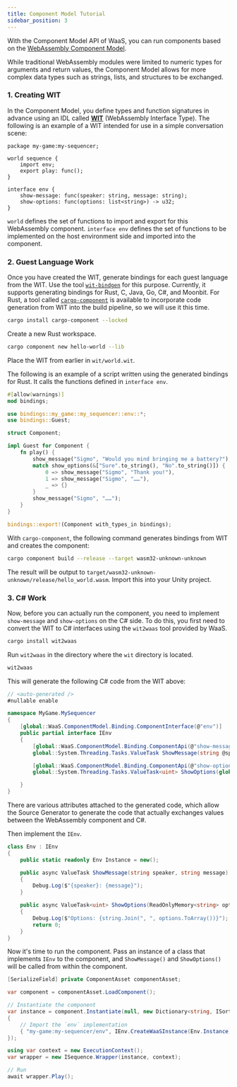 ```yaml
---
title: Component Model Tutorial
sidebar_position: 3
---
```


With the Component Model API of WaaS, you can run components based on the [WebAssembly Component Model](https://component-model.bytecodealliance.org/).

While traditional WebAssembly modules were limited to numeric types for arguments and return values, the Component Model allows for more complex data types such as strings, lists, and structures to be exchanged.

### 1. Creating WIT

In the Component Model, you define types and function signatures in advance using an IDL called [**WIT**](https://component-model.bytecodealliance.org/design/wit.html) (WebAssembly Interface Type). The following is an example of a WIT intended for use in a simple conversation scene:

```wit
package my-game:my-sequencer;

world sequence {
    import env;
    export play: func();
}

interface env {
    show-message: func(speaker: string, message: string);
    show-options: func(options: list<string>) -> u32;
}
```

`world` defines the set of functions to import and export for this WebAssembly component. `interface env` defines the set of functions to be implemented on the host environment side and imported into the component.

### 2. Guest Language Work

Once you have created the WIT, generate bindings for each guest language from the WIT. Use the tool [`wit-bindgen`](https://github.com/bytecodealliance/wit-bindgen) for this purpose. Currently, it supports generating bindings for Rust, C, Java, Go, C#, and Moonbit. For Rust, a tool called [`cargo-component`](https://github.com/bytecodealliance/cargo-component) is available to incorporate code generation from WIT into the build pipeline, so we will use it this time.

```sh
cargo install cargo-component --locked
```

Create a new Rust workspace.

```sh
cargo component new hello-world --lib
```

Place the WIT from earlier in `wit/world.wit`.

The following is an example of a script written using the generated bindings for Rust. It calls the functions defined in `interface env`.

```rust
#[allow(warnings)]
mod bindings;

use bindings::my_game::my_sequencer::env::*;
use bindings::Guest;

struct Component;

impl Guest for Component {
    fn play() {
        show_message("Sigmo", "Would you mind bringing me a battery?");
        match show_options(&["Sure".to_string(), "No".to_string()]) {
            0 => show_message("Sigmo", "Thank you!"),
            1 => show_message("Sigmo", "……"),
            _ => {}
        }
        show_message("Sigmo", "……");
    }
}

bindings::export!(Component with_types_in bindings);
```

With `cargo-component`, the following command generates bindings from WIT and creates the component:

```sh
cargo component build --release --target wasm32-unknown-unknown
```

The result will be output to `target/wasm32-unknown-unknown/release/hello_world.wasm`. Import this into your Unity project.

### 3. C# Work

Now, before you can actually run the component, you need to implement `show-message` and `show-options` on the C# side. To do this, you first need to convert the WIT to C# interfaces using the `wit2waas` tool provided by WaaS. 

```sh
cargo install wit2waas
```

Run `wit2waas` in the directory where the `wit` directory is located.

```sh
wit2waas
```

This will generate the following C# code from the WIT above:

```csharp
// <auto-generated />
#nullable enable

namespace MyGame.MySequencer
{
    [global::WaaS.ComponentModel.Binding.ComponentInterface(@"env")]
    public partial interface IEnv
    {
        [global::WaaS.ComponentModel.Binding.ComponentApi(@"show-message")]
        global::System.Threading.Tasks.ValueTask ShowMessage(string @speaker, string @message);

        [global::WaaS.ComponentModel.Binding.ComponentApi(@"show-options")]
        global::System.Threading.Tasks.ValueTask<uint> ShowOptions(global::System.ReadOnlyMemory<string> @options);

    }
}
```

There are various attributes attached to the generated code, which allow the Source Generator to generate the code that actually exchanges values between the WebAssembly component and C#.

Then implement the `IEnv`.

```csharp
class Env : IEnv
{
    public static readonly Env Instance = new();

    public async ValueTask ShowMessage(string speaker, string message)
    {
        Debug.Log($"{speaker}: {message}");
    }

    public async ValueTask<uint> ShowOptions(ReadOnlyMemory<string> options)
    {
        Debug.Log($"Options: {string.Join(", ", options.ToArray())}");
        return 0;
    }
}
```

Now it's time to run the component. Pass an instance of a class that implements `IEnv` to the component, and `ShowMessage()` and `ShowOptions()` will be called from within the component.

```csharp
[SerializeField] private ComponentAsset componentAsset;

var component = componentAsset.LoadComponent();

// Instantiate the component
var instance = component.Instantiate(null, new Dictionary<string, ISortedExportable>()
{
    // Import the `env` implementation
    { "my-game:my-sequencer/env", IEnv.CreateWaaSInstance(Env.Instance) }
});

using var context = new ExecutionContext();
var wrapper = new ISequence.Wrapper(instance, context);

// Run
await wrapper.Play();
```


